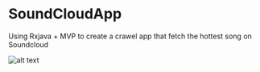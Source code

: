 # SoundCloudApp
Using Rxjava + MVP to create a crawel app that fetch the hottest song on Soundcloud


![alt text](https://github.com/allengotstuff/SoundCloudApp/tree/master/app/src/main/res/drawable/rxjava.jpg)
